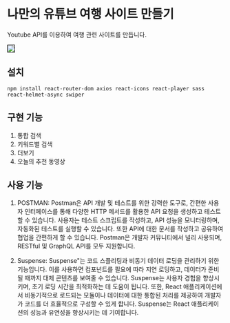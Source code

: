 # 나만의 유튜브 여행 사이트 만들기
Youtube API를 이용하여 여행 관련 사이트를 만듭니다.


<img src="https://jh71171.github.io/youtube-project1/src/assets/img/cover.jpg" style="border: 1px solid #000"/>
   
## 설치
`npm install react-router-dom axios react-icons react-player sass react-helmet-async swiper`
   
## 구현 기능
1. 통합 검색
2. 키워드별 검색
3. 더보기
4. 오늘의 추천 동영상
   
## 사용 기능
1. POSTMAN: Postman은 API 개발 및 테스트를 위한 강력한 도구로, 간편한 사용자 인터페이스를 통해 다양한 HTTP 메서드를 활용한 API 요청을 생성하고 테스트할 수 있습니다. 사용자는 테스트 스크립트를 작성하고, API 성능을 모니터링하며, 자동화된 테스트를 실행할 수 있습니다. 또한 API에 대한 문서를 작성하고 공유하여 협업을 간편하게 할 수 있습니다. Postman은 개발자 커뮤니티에서 널리 사용되며, RESTful 및 GraphQL API를 모두 지원합니다.
   
2. Suspense: Suspense"는 코드 스플리팅과 비동기 데이터 로딩을 관리하기 위한 기능입니다. 이를 사용하면 컴포넌트를 필요에 따라 지연 로딩하고, 데이터가 준비될 때까지 대체 콘텐츠를 보여줄 수 있습니다. Suspense는 사용자 경험을 향상시키며, 초기 로딩 시간을 최적화하는 데 도움이 됩니다. 또한, React 애플리케이션에서 비동기적으로 로드되는 모듈이나 데이터에 대한 통합된 처리를 제공하여 개발자가 코드를 더 효율적으로 구성할 수 있게 합니다. Suspense는 React 애플리케이션의 성능과 유연성을 향상시키는 데 기여합니다.
   








